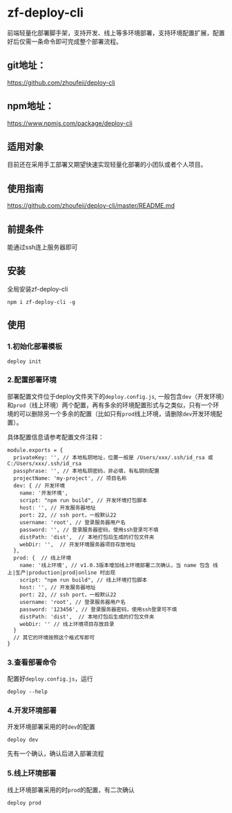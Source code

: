 # zf-deploy-cli
前端轻量化部署脚手架，支持开发、线上等多环境部署，支持环境配置扩展，配置好后仅需一条命令即可完成整个部署流程。

## git地址：
https://github.com/zhoufeii/deploy-cli

## npm地址：
https://www.npmjs.com/package/deploy-cli

## 适用对象
目前还在采用手工部署又期望快速实现轻量化部署的小团队或者个人项目。

## 使用指南
https://github.com/zhoufeii/deploy-cli/master/README.md

## 前提条件
能通过ssh连上服务器即可

## 安装
全局安装zf-deploy-cli
```
npm i zf-deploy-cli -g
```

## 使用
### 1.初始化部署模板
```
deploy init
```

### 2.配置部署环境
部署配置文件位于deploy文件夹下的`deploy.config.js`,
一般包含`dev`（开发环境）和`prod`（线上环境）两个配置，再有多余的环境配置形式与之类似，只有一个环境的可以删除另一个多余的配置（比如只有`prod`线上环境，请删除`dev`开发环境配置）。

具体配置信息请参考配置文件注释：
```
module.exports = {
  privateKey: '', // 本地私钥地址，位置一般是 /Users/xxx/.ssh/id_rsa 或 C:/Users/xxx/.ssh/id_rsa
  passphrase: '', // 本地私钥密码，非必填，有私钥则配置
  projectName: 'my-project', // 项目名称
  dev: { // 开发环境
    name: '开发环境',
    script: "npm run build", // 开发环境打包脚本
    host: '', // 开发服务器地址
    port: 22, // ssh port，一般默认22
    username: 'root', // 登录服务器用户名
    password: '', // 登录服务器密码，使用ssh登录可不填
    distPath: 'dist',  // 本地打包后生成的打包文件夹
    webDir: '',  // 开发环境服务器项目存放地址
  },
  prod: {  // 线上环境
    name: '线上环境', // v1.0.3版本增加线上环境部署二次确认，当 name 包含 线上|生产|production|prod|online 时出现
    script: "npm run build", // 线上环境打包脚本
    host: '', // 开发服务器地址
    port: 22, // ssh port，一般默认22
    username: 'root', // 登录服务器用户名
    password: '123456', // 登录服务器密码，使用ssh登录可不填
    distPath: 'dist',  // 本地打包后生成的打包文件夹
    webDir: '' // 线上环境项目存放目录
  }
  // 其它的环境按照这个格式写即可
}
```

### 3.查看部署命令
配置好`deploy.config.js`，运行
```
deploy --help
```

### 4.开发环境部署
开发环境部署采用的时`dev`的配置
```
deploy dev
```
先有一个确认，确认后进入部署流程

### 5.线上环境部署
线上环境部署采用的时`prod`的配置，有二次确认
```
deploy prod
```
